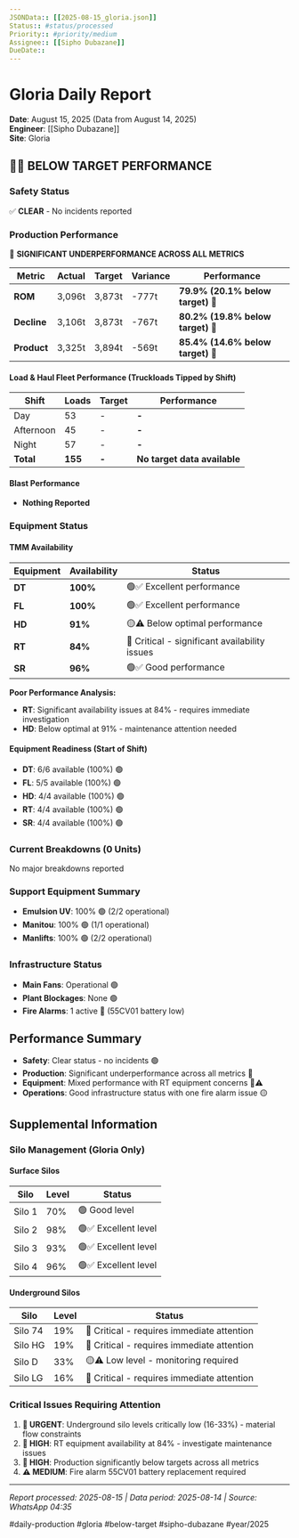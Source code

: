 ```yaml
---
JSONData:: [[2025-08-15_gloria.json]]
Status:: #status/processed
Priority:: #priority/medium
Assignee:: [[Sipho Dubazane]]
DueDate::
---
```


# Gloria Daily Report
**Date**: August 15, 2025 (Data from August 14, 2025)  
**Engineer**: [[Sipho Dubazane]]  
**Site**: Gloria  

## 🔴🚨 BELOW TARGET PERFORMANCE

### Safety Status
✅ **CLEAR** - No incidents reported

### Production Performance
🔴 **SIGNIFICANT UNDERPERFORMANCE ACROSS ALL METRICS**

| Metric | Actual | Target | Variance | Performance |
|--------|--------|--------|----------|-------------|
| **ROM** | 3,096t | 3,873t | -777t | **79.9% (20.1% below target)** 🔴 |
| **Decline** | 3,106t | 3,873t | -767t | **80.2% (19.8% below target)** 🔴 |
| **Product** | 3,325t | 3,894t | -569t | **85.4% (14.6% below target)** 🔴 |

#### Load & Haul Fleet Performance (Truckloads Tipped by Shift)
| Shift | Loads | Target | Performance |
|-------|-------|--------|-------------|
| Day | 53 | - | **-** |
| Afternoon | 45 | - | **-** |
| Night | 57 | - | **-** |
| **Total** | **155** | **-** | **No target data available** |

#### Blast Performance
- **Nothing Reported**

### Equipment Status

#### TMM Availability
| Equipment | Availability | Status |
|-----------|-------------|---------|
| **DT** | **100%** | 🟢✅ Excellent performance |
| **FL** | **100%** | 🟢✅ Excellent performance |
| **HD** | **91%** | 🟡⚠️ Below optimal performance |
| **RT** | **84%** | 🔴 Critical - significant availability issues |
| **SR** | **96%** | 🟢✅ Good performance |

**Poor Performance Analysis:**
- **RT**: Significant availability issues at 84% - requires immediate investigation
- **HD**: Below optimal at 91% - maintenance attention needed

#### Equipment Readiness (Start of Shift)
- **DT**: 6/6 available (100%) 🟢
- **FL**: 5/5 available (100%) 🟢
- **HD**: 4/4 available (100%) 🟢
- **RT**: 4/4 available (100%) 🟢
- **SR**: 4/4 available (100%) 🟢

### Current Breakdowns (0 Units)
No major breakdowns reported

### Support Equipment Summary
- **Emulsion UV**: 100% 🟢 (2/2 operational)
- **Manitou**: 100% 🟢 (1/1 operational)
- **Manlifts**: 100% 🟢 (2/2 operational)

### Infrastructure Status
- **Main Fans**: Operational 🟢
- **Plant Blockages**: None 🟢
- **Fire Alarms**: 1 active 🔴 (55CV01 battery low)

## Performance Summary
- **Safety**: Clear status - no incidents 🟢
- **Production**: Significant underperformance across all metrics 🔴
- **Equipment**: Mixed performance with RT equipment concerns 🔴⚠️
- **Operations**: Good infrastructure status with one fire alarm issue 🟡

## Supplemental Information

### Silo Management (Gloria Only)
#### Surface Silos
| Silo | Level | Status |
|------|-------|--------|
| Silo 1 | 70% | 🟢 Good level |
| Silo 2 | 98% | 🟢✅ Excellent level |
| Silo 3 | 93% | 🟢✅ Excellent level |
| Silo 4 | 96% | 🟢✅ Excellent level |

#### Underground Silos
| Silo | Level | Status |
|------|-------|--------|
| Silo 74 | 19% | 🔴 Critical - requires immediate attention |
| Silo HG | 19% | 🔴 Critical - requires immediate attention |
| Silo D | 33% | 🟡⚠️ Low level - monitoring required |
| Silo LG | 16% | 🔴 Critical - requires immediate attention |

### Critical Issues Requiring Attention
1. **🔴 URGENT**: Underground silo levels critically low (16-33%) - material flow constraints
2. **🔴 HIGH**: RT equipment availability at 84% - investigate maintenance issues
3. **🔴 HIGH**: Production significantly below targets across all metrics
4. **⚠️ MEDIUM**: Fire alarm 55CV01 battery replacement required

---
*Report processed: 2025-08-15 | Data period: 2025-08-14 | Source: WhatsApp 04:35*

#daily-production #gloria #below-target #sipho-dubazane #year/2025
